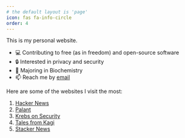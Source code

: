 ```yaml
---
# the default layout is 'page'
icon: fas fa-info-circle
order: 4
---
```

This is my personal website. 

- 💻 Contributing to free (as in freedom) and open-source software
- 🔒 Interested in privacy and security   
- 🏫 Majoring in Biochemistry
- 📫 Reach me by [email](mailto:coloursofosint@coloursofosint.com)

Here are some of the websites I visit the most:

1. [Hacker News](https://news.ycombinator.com/)
2. [Palant](https://Palant.info)
3. [Krebs on Security](https://krebsonsecurity.com/)
4. [Tales from Kagi](https://blog.kagi.com)
5. [Stacker News](https://stacker.news/)
